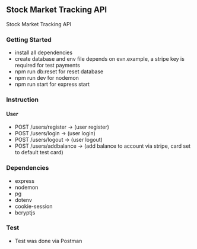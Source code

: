## Stock Market Tracking API
Stock Market Tracking API

### Getting Started
- install all dependencies
- create database and env file depends on evn.example, a stripe key is required for test payments
- npm run db:reset for reset database
- npm run dev for nodemon
- npm run start for express start

### Instruction
#### User
- POST /users/register -> (user register)
- POST /users/login -> (user login)
- POST /users/logout -> (user logout)
- POST /users/addbalance -> (add balance to account via stripe, card set to default test card)

### Dependencies
- express
- nodemon
- pg
- dotenv
- cookie-session
- bcryptjs

### Test
- Test was done via Postman